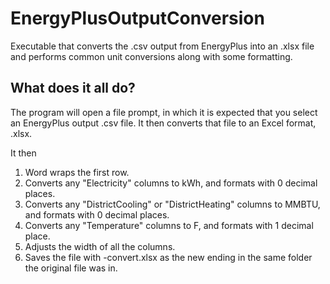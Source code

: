 # EnergyPlusOutputConversion
Executable that converts the .csv output from EnergyPlus into an .xlsx file and performs common unit conversions along with some formatting.

## What does it all do?

The program will open a file prompt, in which it is expected that you select an EnergyPlus output .csv file. It then converts that file to an Excel format, .xlsx. 

It then

1. Word wraps the first row.
2. Converts any "Electricity" columns to kWh, and formats with 0 decimal places.
3. Converts any "DistrictCooling" or "DistrictHeating" columns to MMBTU, and formats with 0 decimal places.
4. Converts any "Temperature" columns to F, and formats with 1 decimal place.
5. Adjusts the width of all the columns. 
6. Saves the file with -convert.xlsx as the new ending in the same folder the original file was in.
